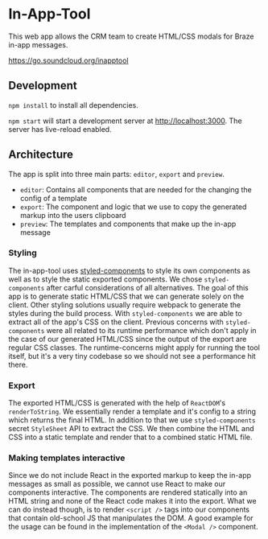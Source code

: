 # In-App-Tool

This web app allows the CRM team to create HTML/CSS modals for Braze in-app messages.

https://go.soundcloud.org/inapptool

## Development

`npm install` to install all dependencies.

`npm start` will start a development server at [http://localhost:3000](http://localhost:3000). The server has live-reload enabled.

## Architecture

The app is split into three main parts: `editor`, `export` and `preview`.

- `editor`: Contains all components that are needed for the changing the config of a template
- `export`: The component and logic that we use to copy the generated markup into the users clipboard
- `preview`: The templates and components that make up the in-app message

### Styling

The in-app-tool uses [styled-components](https://www.styled-components.com/) to style its own components as well as to style the static exported components. We chose `styled-components` after carful considerations of all alternatives. The goal of this app is to generate static HTML/CSS that we can generate solely on the client. Other styling solutions usually require webpack to generate the styles during the build process. With `styled-components` we are able to extract all of the app's CSS on the client. Previous concerns with `styled-components` were all related to its runtime performance which don't apply in the case of our generated HTML/CSS since the output of the export are regular CSS classes. The runtime-concerns might apply for running the tool itself, but it's a very tiny codebase so we should not see a performance hit there.

### Export

The exported HTML/CSS is generated with the help of `ReactDOM`'s `renderToString`. We essentially render a template and it's config to a string which returns the final HTML. In addition to that we use `styled-components` secret `StyleSheet` API to extract the CSS. We then combine the HTML and CSS into a static template and render that to a combined static HTML file.

### Making templates interactive

Since we do not include React in the exported markup to keep the in-app messages as small as possible, we cannot use React to make our components interactive. The components are rendered statically into an HTML string and none of the React code makes it into the export. What we can do instead though, is to render `<script />` tags into our components that contain old-school JS that manipulates the DOM. A good example for the usage can be found in the implementation of the `<Modal />` component.
